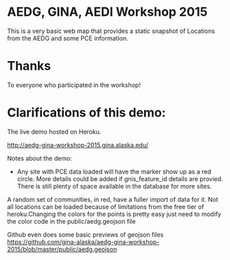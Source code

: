 # AEDG, GINA, AEDI Workshop 2015

This is a very basic web map that provides a static snapshot of Locations from the AEDG and some PCE information.

# Thanks

To everyone who participated in the workshop!

# Clarifications of this demo:

The live demo hosted on Heroku.

http://aedg-gina-workshop-2015.gina.alaska.edu/

Notes about the demo:

* Any site with PCE data loaded will have the marker show up as a red circle.  More details could be added if gnis_feature_id details are provied. There is still plenty of space available in the database for more sites.

A random set of communities, in red, have a fuller import of data for it. Not all locations can be loaded because of limitations from the free tier of heroku.Changing the colors for the points is pretty easy just need to modify the color code in the public/aedg.geojson file

Github even does some basic previews of geojson files
https://github.com/gina-alaska/aedg-gina-workshop-2015/blob/master/public/aedg.geojson
